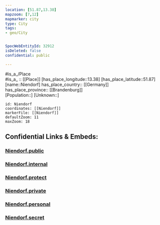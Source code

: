 ```yaml
---
location: [51.87,13.38] 
mapzoom: [7,12] 
mapmarker: city 
type: City
tags:
- geo/City


SpocWebEntityId: 32912
isDeleted: false
confidential: public

---
```

#is_a_/Place  
#is_a_ :: [[Place]] 
[has_place_longitude::13.38] 
[has_place_latitude::51.87] 
[name::Niendorf] 
has_place_country:: [[Germany]]  
has_place_province:: [[Brandenburg]]  
[Population::] 
[Unknown::] 


```leaflet
id: Niendorf
coordinates: [[Niendorf]] 
markerFile: [[Niendorf]] 
defaultZoom: 11 
maxZoom: 18
```


## Confidential Links & Embeds: 

### [Niendorf.public](/_public/\Earth\Continent\Europe\Europe~Central\Germany\Germany~East\Brandenburg\counties~Brandenburg\Teltow~Fläming\cities~Teltow~Fläming\Dahme~Mark\boroughs~Dahme~MarkNiendorf.public.md) 

### [Niendorf.internal](/_internal/\Earth\Continent\Europe\Europe~Central\Germany\Germany~East\Brandenburg\counties~Brandenburg\Teltow~Fläming\cities~Teltow~Fläming\Dahme~Mark\boroughs~Dahme~MarkNiendorf.internal.md) 

### [Niendorf.protect](/_protect/\Earth\Continent\Europe\Europe~Central\Germany\Germany~East\Brandenburg\counties~Brandenburg\Teltow~Fläming\cities~Teltow~Fläming\Dahme~Mark\boroughs~Dahme~MarkNiendorf.protect.md) 

### [Niendorf.private](/_private/\Earth\Continent\Europe\Europe~Central\Germany\Germany~East\Brandenburg\counties~Brandenburg\Teltow~Fläming\cities~Teltow~Fläming\Dahme~Mark\boroughs~Dahme~MarkNiendorf.private.md) 

### [Niendorf.personal](/_personal/\Earth\Continent\Europe\Europe~Central\Germany\Germany~East\Brandenburg\counties~Brandenburg\Teltow~Fläming\cities~Teltow~Fläming\Dahme~Mark\boroughs~Dahme~MarkNiendorf.personal.md) 

### [Niendorf.secret](/_secret/\Earth\Continent\Europe\Europe~Central\Germany\Germany~East\Brandenburg\counties~Brandenburg\Teltow~Fläming\cities~Teltow~Fläming\Dahme~Mark\boroughs~Dahme~MarkNiendorf.secret.md)

